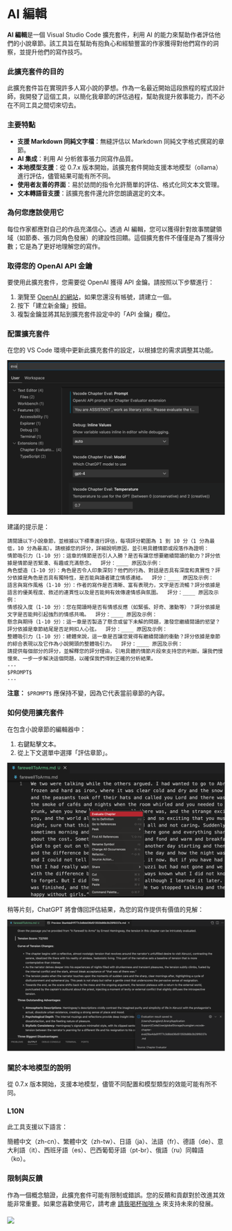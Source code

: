 # AI 編輯

**AI 編輯**是一個 Visual Studio Code 擴充套件，利用 AI 的能力來幫助作者評估他們的小說章節。該工具旨在幫助有抱負心和經驗豐富的作家獲得對他們寫作的洞察，並提升他們的寫作技巧。

### 此擴充套件的目的

此擴充套件旨在實現許多人寫小說的夢想。作為一名最近開始這段旅程的程式設計師，我開發了這個工具，以簡化我章節的評估過程，幫助我提升敘事能力，而不必在不同工具之間切來切去。

### 主要特點

- **支援 Markdown 同純文字檔**：無縫評估以 Markdown 同純文字格式撰寫的章節。
- **AI 集成**：利用 AI 分析敘事張力同寫作品質。
- **本地模型支援**：從 0.7.x 版本開始，該擴充套件開始支援本地模型（ollama）進行評估，儘管結果可能有所不同。
- **使用者友善的界面**：易於訪問的指令允許簡單的評估、格式化同文本文管理。
- **文本轉語音支援**：該擴充套件還允許您朗讀選定的文本。

### 為何您應該使用它

每位作家都應對自己的作品充滿信心。透過 AI 編輯，您可以獲得針對故事關鍵領域（如節奏、張力同角色發展）的建設性回饋。這個擴充套件不僅僅是為了獲得分數；它是為了更好地理解您的寫作。

### 取得您的 OpenAI API 金鑰

要使用此擴充套件，您需要從 OpenAI 獲得 API 金鑰。請按照以下步驟進行：

1. 瀏覽至 [OpenAI 的網站](https://platform.openai.com/account/api-keys)，如果您還沒有帳號，請建立一個。
2. 按下「建立新金鑰」按鈕。
3. 複製金鑰並將其貼到擴充套件設定中的「API 金鑰」欄位。

### 配置擴充套件

在您的 VS Code 環境中更新此擴充套件的設定，以根據您的需求調整其功能。

<img src="resources/setup.png" alt="設定" />

建議的提示是：

```
請閱讀以下小說章節，並根據以下標準進行評估，每項評分範圍為 1 到 10 分（1 分為最低，10 分為最高）。請根據您的評分，詳細說明原因，並引用具體情節或段落作為證明：
情節吸引力（1-10 分）：這章的情節是否引人入勝？是否有讓您想要繼續閱讀的動力？評分依據是情節是否緊湊、有趣或充滿懸念。  評分：____ 原因及示例：
角色塑造（1-10 分）：角色是否令人印象深刻？他們的行為、對話是否具有深度和真實性？評分依據是角色是否具有獨特性，是否能與讀者建立情感連結。  評分：____ 原因及示例：
語言與寫作風格（1-10 分）：作者的寫作是否清晰、富有表現力，文字是否流暢？評分依據是語言的優美程度、敘述的連貫性以及是否能夠有效傳達情感與氛圍。  評分：____ 原因及示例：
情感投入度（1-10 分）：您在閱讀時是否有情感反應（如緊張、好奇、激動等）？評分依據是文字是否能夠引起強烈的情感共鳴。  評分：____ 原因及示例：
懸念與期待（1-10 分）：這一章是否製造了懸念或留下未解的問題，激發您繼續閱讀的慾望？評分依據是章節結尾是否足夠扣人心弦。  評分：____ 原因及示例：
整體吸引力（1-10 分）：總體來說，這一章是否讓您覺得有繼續閱讀的衝動？評分依據是章節的綜合表現以及它作為小說開頭的整體吸引力。  評分：____ 原因及示例：
請提供每個部分的評分，並解釋您的評分理由，引用具體的情節片段來支持您的判斷。讓我們慢慢來、一步一步解決這個問題，以確保我們得到正確的分析結果。
---
$PROMPT$
---
```

**注意：** `$PROMPT$` 應保持不變，因為它代表當前章節的內容。

### 如何使用擴充套件

在包含小說章節的編輯器中：

1. 右鍵點擊文本。
2. 從上下文選單中選擇「評估章節」。

<img src="resources/evaluate.png" alt="評估章節" />

稍等片刻，ChatGPT 將會傳回評估結果，為您的寫作提供有價值的見解：

<img src="resources/evaluation_reslult.png" alt="評估結果" />

### 關於本地模型的說明

從 0.7.x 版本開始，支援本地模型，儘管不同配置和模型類型的效能可能有所不同。

### L10N

此工具支援以下語言：

簡體中文（zh-cn）、繁體中文（zh-tw）、日語（ja）、法語（fr）、德語（de）、意大利語（it）、西班牙語（es）、巴西葡萄牙語（pt-br）、俄語（ru）同韓語（ko）。

### 限制與反饋

作為一個概念驗證，此擴充套件可能有限制或錯誤。您的反饋和貢獻對於改進其效能非常重要。如果您喜歡使用它，請考慮 [請我喝杯咖啡 ☕️](https://www.buymeacoffee.com/huangjien) 來支持未來的發展。

<div >
    <a href="https://www.buymeacoffee.com/huangjien"  target="_blank" style="display: inline-block;">
        <img src="https://img.shields.io/badge/Donate-Buy%20Me%20A%20Coffee-orange.svg?style=flat-square&logo=buymeacoffee"  align="center" />
    </a>
</div>
<br />

